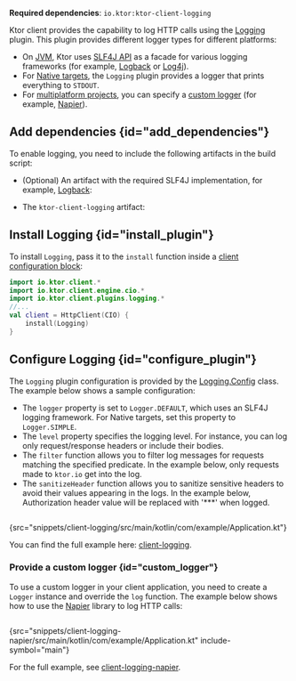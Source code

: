 [//]: # (title: Logging)

<show-structure for="chapter" depth="2"/>

<tldr>
<p>
<b>Required dependencies</b>: <code>io.ktor:ktor-client-logging</code>
</p>
<var name="example_name" value="client-logging"/>
<include from="lib.topic" element-id="download_example"/>
</tldr>

Ktor client provides the capability to log HTTP calls using
the [Logging](https://api.ktor.io/ktor-client/ktor-client-plugins/ktor-client-logging/io.ktor.client.plugins.logging/-logging)
plugin.
This plugin provides different logger types for different platforms:

- On [JVM](client-engines.md#jvm), Ktor uses [SLF4J API](http://www.slf4j.org/) as a facade for various logging
  frameworks (for example, [Logback](https://logback.qos.ch/) or [Log4j](https://logging.apache.org/log4j)).
- For [Native targets](client-engines.md#native), the `Logging` plugin provides a logger that prints everything
  to `STDOUT`.
- For [multiplatform projects](client-create-multiplatform-application.topic), you can specify
  a [custom logger](#custom_logger) (for example, [Napier](https://github.com/AAkira/Napier)).

## Add dependencies {id="add_dependencies"}

To enable logging, you need to include the following artifacts in the build script:

* (Optional) An artifact with the required SLF4J implementation, for example, [Logback](https://logback.qos.ch/):

  <var name="group_id" value="ch.qos.logback"/>
  <var name="artifact_name" value="logback-classic"/>
  <var name="version" value="logback_version"/>
  <include from="lib.topic" element-id="add_artifact"/>

* The `ktor-client-logging` artifact:

  <var name="artifact_name" value="ktor-client-logging"/>
  <include from="lib.topic" element-id="add_ktor_artifact"/>
  <include from="lib.topic" element-id="add_ktor_client_artifact_tip"/>

## Install Logging {id="install_plugin"}

To install `Logging`, pass it to the `install` function inside
a [client configuration block](client-create-and-configure.md#configure-client):

```kotlin
import io.ktor.client.*
import io.ktor.client.engine.cio.*
import io.ktor.client.plugins.logging.*
//...
val client = HttpClient(CIO) {
    install(Logging)
}
```

## Configure Logging {id="configure_plugin"}

The `Logging` plugin configuration is provided by
the [Logging.Config](https://api.ktor.io/ktor-client/ktor-client-plugins/ktor-client-logging/io.ktor.client.plugins.logging/-logging-config)
class. The example below shows a sample configuration:

- The `logger` property is set to `Logger.DEFAULT`, which uses an SLF4J logging framework. For Native targets, set this
  property to `Logger.SIMPLE`.
- The `level` property specifies the logging level.
  For instance, you can log only request/response headers or include their bodies.
- The `filter` function allows you to filter log messages for requests matching the specified predicate. In the example
  below, only requests made to `ktor.io` get into the log.
- The `sanitizeHeader` function allows you to sanitize sensitive headers to avoid their values appearing in the logs. In
  the example below, Authorization header value will be replaced with '***' when logged.

```kotlin
```

{src="snippets/client-logging/src/main/kotlin/com/example/Application.kt"}

You can find the full example
here: [client-logging](https://github.com/ktorio/ktor-documentation/tree/%ktor_version%/codeSnippets/snippets/client-logging).

### Provide a custom logger {id="custom_logger"}

To use a custom logger in your client application, you need to create a `Logger` instance and override the `log`
function.
The example below shows how to use the [Napier](https://github.com/AAkira/Napier) library to log HTTP calls:

```kotlin
```

{src="snippets/client-logging-napier/src/main/kotlin/com/example/Application.kt" include-symbol="main"}

For the full example,
see [client-logging-napier](https://github.com/ktorio/ktor-documentation/tree/%ktor_version%/codeSnippets/snippets/client-logging-napier).
